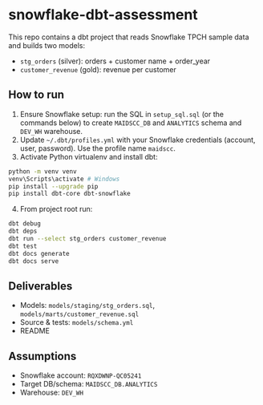 # snowflake-dbt-assessment


This repo contains a dbt project that reads Snowflake TPCH sample data and builds two models:


- `stg_orders` (silver): orders + customer name + order_year
- `customer_revenue` (gold): revenue per customer


## How to run


1. Ensure Snowflake setup: run the SQL in `setup_sql.sql` (or the commands below) to create `MAIDSCC_DB` and `ANALYTICS` schema and `DEV_WH` warehouse.
2. Update `~/.dbt/profiles.yml` with your Snowflake credentials (account, user, password). Use the profile name `maidscc`.
3. Activate Python virtualenv and install dbt:


```bash
python -m venv venv
venv\Scripts\activate # Windows
pip install --upgrade pip
pip install dbt-core dbt-snowflake
```


4. From project root run:


```bash
dbt debug
dbt deps
dbt run --select stg_orders customer_revenue
dbt test
dbt docs generate
dbt docs serve
```


## Deliverables
- Models: `models/staging/stg_orders.sql`, `models/marts/customer_revenue.sql`
- Source & tests: `models/schema.yml`
- README


## Assumptions
- Snowflake account: `RQXDWNP-QC05241` 
- Target DB/schema: `MAIDSCC_DB.ANALYTICS`
- Warehouse: `DEV_WH`